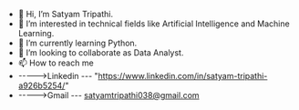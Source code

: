 - 👋 Hi, I’m Satyam Tripathi.
- 👀 I’m interested in technical fields like Artificial Intelligence and Machine Learning.
- 🌱 I’m currently learning Python.
- 💞️ I’m looking to collaborate as Data Analyst.
- 📫 How to reach me 
- ----->Linkedin --- "https://www.linkedin.com/in/satyam-tripathi-a926b5254/"
- ----->Gmail --- satyamtripathi038@gmail.com
